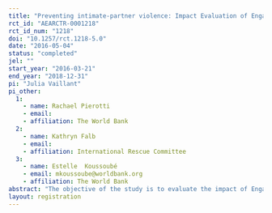 ```yaml
---
title: "Preventing intimate-partner violence: Impact Evaluation of Engaging Men through Accountable Practice in Eastern DRC"
rct_id: "AEARCTR-0001218"
rct_id_num: "1218"
doi: "10.1257/rct.1218-5.0"
date: "2016-05-04"
status: "completed"
jel: ""
start_year: "2016-03-21"
end_year: "2018-12-31"
pi: "Julia Vaillant"
pi_other:
  1:
    - name: Rachael Pierotti
    - email: 
    - affiliation: The World Bank
  2:
    - name: Kathryn Falb
    - email: 
    - affiliation: International Rescue Committee
  3:
    - name: Estelle  Koussoubé
    - email: mkoussoube@worldbank.org
    - affiliation: The World Bank
abstract: "The objective of the study is to evaluate the impact of Engaging Men in Accountable Practice (EMAP) on the prevention of violence against women and girls in North and South Kivu (DRC). The study is conducted jointly by the World Bank’s Africa Gender Innovation Lab and the International Rescue Committee (IRC). EMAP is a program developed and implemented by the IRC to engage men to reflect on how they can reduce and prevent intimate partner violence through 16 weekly group discussion sessions. The study is a cluster randomized control trial in which two groups of 25 self-selected men in 15 communities receive the EMAP intervention while in 15 other communities, 50 self-selected men receive an alternative intervention. Key outcomes examined include: (i) Experience of past year physical, sexual and psychological violence reported by women whose partners are EMAP participants; (ii) Participant’s gender attitudes and behaviors, conflict and hostility management skills; (iii) Power sharing and communication within the couple."
layout: registration
---
```



